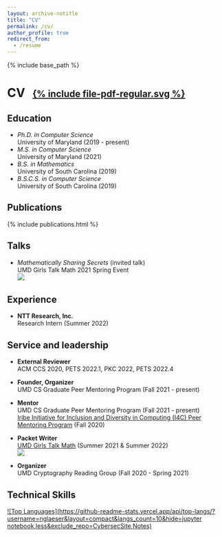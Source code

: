 ```yaml
---
layout: archive-notitle
title: "CV"
permalink: /cv/
author_profile: true
redirect_from:
  - /resume
---
```


{% include base_path %}

<style>
.icon {
  font-size: .75em;
  margin-left: .5em;
}
</style>
<!-- <h1 class="page__title">{{ page.title }}</h1> -->
# CV <a target="_blank" href="{{ base_path }}/files/Glaeser_CV_research.pdf"><span class="icon">{% include file-pdf-regular.svg %}</span></a>

Education
------
* *Ph.D. in Computer Science*  
  University of Maryland (2019 - present)
* *M.S. in Computer Science*  
  University of Maryland (2021)
* *B.S. in Mathematics*  
  University of South Carolina (2019)
* *B.S.C.S. in Computer Science*  
  University of South Carolina (2019)

Publications
------
  {% include publications.html %}
  
Talks
------
* *Mathematically Sharing Secrets* (invited talk)  
UMD Girls Talk Math 2021 Spring Event  
<a target="_blank" href="https://github.com/nglaeser/gtm2021/tree/main/spring"><img src="https://img.shields.io/static/v1?label=&message=slides&color=blue&logo=github"></a>
  
Experience
------
* **NTT Research, Inc.**  
  Research Intern (Summer 2022)

<!-- Teaching
------ -->
  
Service and leadership
------
* **External Reviewer**  
  ACM CCS 2020, PETS 2022.1, PKC 2022, PETS 2022.4

* **Founder, Organizer**  
   UMD CS Graduate Peer Mentoring Program (Fall 2021 - present)

* **Mentor**  
  UMD CS Graduate Peer Mentoring Program (Fall 2021 - present)  
  [Iribe Initiative for Inclusion and Diversity in Computing (I4C) Peer Mentoring Program](https://inclusion.cs.umd.edu/programs#mentoring) (Fall 2020)

* **Packet Writer**  
  [UMD Girls Talk Math](https://gtm.math.umd.edu/virtualcamp2021.html) (Summer 2021 & Summer 2022)  
  <a target="_blank" href="https://github.com/nglaeser/gtm2021/blob/main/packet/main.pdf"><img src="https://img.shields.io/static/v1?label=&message=packet&color=blue&logo=github"></a>

* **Organizer**  
  UMD Cryptography Reading Group (Fall 2020 - Spring 2021)

Technical Skills
------
<!-- [![Noemi's GitHub stats](https://github-readme-stats.vercel.app/api?username=nglaeser&count_private=true&show_icons=true)](https://github.com/nglaeser) -->

[![Top Languages](https://github-readme-stats.vercel.app/api/top-langs/?username=nglaeser&layout=compact&langs_count=10&hide=jupyter notebook,less&exclude_repo=CybersecSite,Notes)](https://github.com/nglaeser)